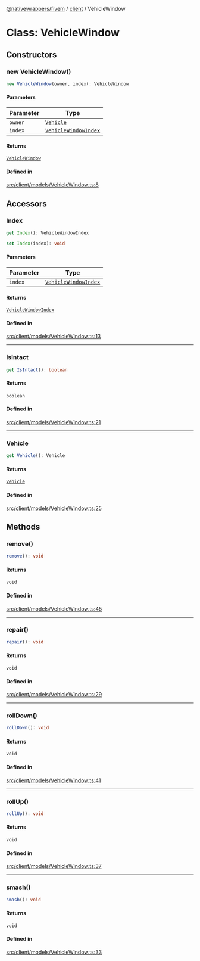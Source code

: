 [@nativewrappers/fivem](../../README.md) / [client](../README.md) / VehicleWindow

# Class: VehicleWindow

## Constructors

### new VehicleWindow()

```ts
new VehicleWindow(owner, index): VehicleWindow
```

#### Parameters

| Parameter | Type |
| ------ | ------ |
| `owner` | [`Vehicle`](Vehicle.md) |
| `index` | [`VehicleWindowIndex`](../enumerations/VehicleWindowIndex.md) |

#### Returns

[`VehicleWindow`](VehicleWindow.md)

#### Defined in

[src/client/models/VehicleWindow.ts:8](https://github.com/nativewrappers/fivem/blob/76a4f0a0bbabe839eed05afc2b892d754096c3d3/src/client/models/VehicleWindow.ts#L8)

## Accessors

### Index

```ts
get Index(): VehicleWindowIndex
```

```ts
set Index(index): void
```

#### Parameters

| Parameter | Type |
| ------ | ------ |
| `index` | [`VehicleWindowIndex`](../enumerations/VehicleWindowIndex.md) |

#### Returns

[`VehicleWindowIndex`](../enumerations/VehicleWindowIndex.md)

#### Defined in

[src/client/models/VehicleWindow.ts:13](https://github.com/nativewrappers/fivem/blob/76a4f0a0bbabe839eed05afc2b892d754096c3d3/src/client/models/VehicleWindow.ts#L13)

***

### IsIntact

```ts
get IsIntact(): boolean
```

#### Returns

`boolean`

#### Defined in

[src/client/models/VehicleWindow.ts:21](https://github.com/nativewrappers/fivem/blob/76a4f0a0bbabe839eed05afc2b892d754096c3d3/src/client/models/VehicleWindow.ts#L21)

***

### Vehicle

```ts
get Vehicle(): Vehicle
```

#### Returns

[`Vehicle`](Vehicle.md)

#### Defined in

[src/client/models/VehicleWindow.ts:25](https://github.com/nativewrappers/fivem/blob/76a4f0a0bbabe839eed05afc2b892d754096c3d3/src/client/models/VehicleWindow.ts#L25)

## Methods

### remove()

```ts
remove(): void
```

#### Returns

`void`

#### Defined in

[src/client/models/VehicleWindow.ts:45](https://github.com/nativewrappers/fivem/blob/76a4f0a0bbabe839eed05afc2b892d754096c3d3/src/client/models/VehicleWindow.ts#L45)

***

### repair()

```ts
repair(): void
```

#### Returns

`void`

#### Defined in

[src/client/models/VehicleWindow.ts:29](https://github.com/nativewrappers/fivem/blob/76a4f0a0bbabe839eed05afc2b892d754096c3d3/src/client/models/VehicleWindow.ts#L29)

***

### rollDown()

```ts
rollDown(): void
```

#### Returns

`void`

#### Defined in

[src/client/models/VehicleWindow.ts:41](https://github.com/nativewrappers/fivem/blob/76a4f0a0bbabe839eed05afc2b892d754096c3d3/src/client/models/VehicleWindow.ts#L41)

***

### rollUp()

```ts
rollUp(): void
```

#### Returns

`void`

#### Defined in

[src/client/models/VehicleWindow.ts:37](https://github.com/nativewrappers/fivem/blob/76a4f0a0bbabe839eed05afc2b892d754096c3d3/src/client/models/VehicleWindow.ts#L37)

***

### smash()

```ts
smash(): void
```

#### Returns

`void`

#### Defined in

[src/client/models/VehicleWindow.ts:33](https://github.com/nativewrappers/fivem/blob/76a4f0a0bbabe839eed05afc2b892d754096c3d3/src/client/models/VehicleWindow.ts#L33)
